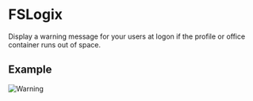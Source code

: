 # FSLogix
Display a warning message for your users at logon if the profile or office container runs out of space.

## Example
![Warning](https://github.com/Mohrpheus78/FSLogix/blob/main/Images/fsl.jpeg)